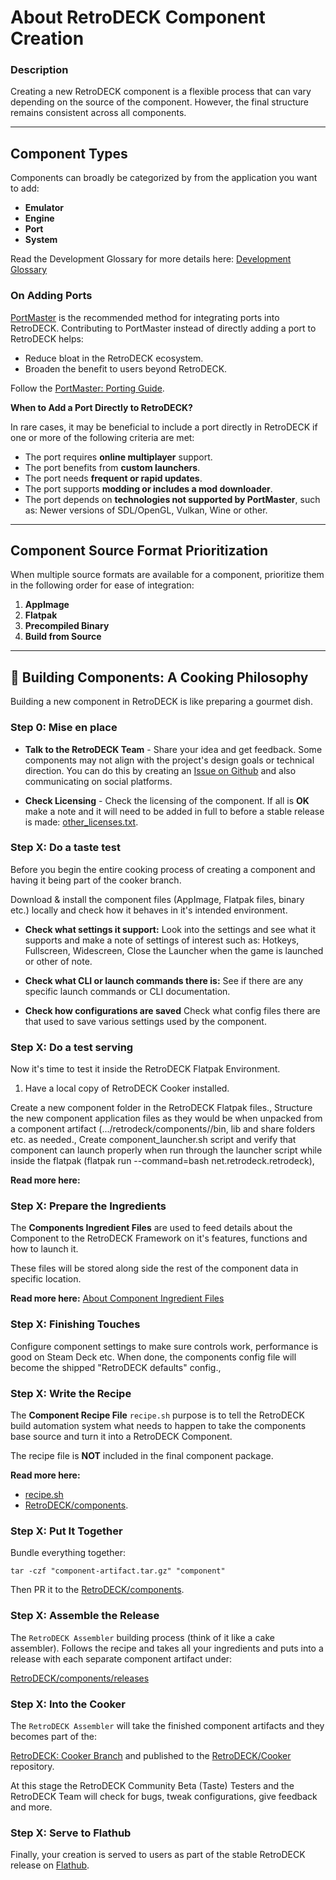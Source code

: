 # About RetroDECK Component Creation

### Description

Creating a new RetroDECK component is a flexible process that can vary depending on the source of the component. However, the final structure remains consistent across all components.

---

## Component Types

Components can broadly be categorized by from the application you want to add:

- **Emulator**
- **Engine**
- **Port**
- **System**

Read the Development Glossary for more details here: [Development Glossary](../development-glossary.md) 

### On Adding Ports

[PortMaster](https://portmaster.games/) is the recommended method for integrating ports into RetroDECK. Contributing to PortMaster instead of directly adding a port to RetroDECK helps:

- Reduce bloat in the RetroDECK ecosystem.
- Broaden the benefit to users beyond RetroDECK.

Follow the [PortMaster: Porting Guide](https://portmaster.games/porting.html).

**When to Add a Port Directly to RetroDECK?**

In rare cases, it may be beneficial to include a port directly in RetroDECK if one or more of the following criteria are met:

- The port requires **online multiplayer** support.
- The port benefits from **custom launchers**.
- The port needs **frequent or rapid updates**.
- The port supports **modding or includes a mod downloader**.
- The port depends on **technologies not supported by PortMaster**, such as: Newer versions of SDL/OpenGL, Vulkan, Wine or other.

---

## Component Source Format Prioritization

When multiple source formats are available for a component, prioritize them in the following order for ease of integration:

1. **AppImage**
2. **Flatpak**
3. **Precompiled Binary**
4. **Build from Source**

---


## 🍳 Building Components: A Cooking Philosophy 

Building a new component in RetroDECK is like preparing a gourmet dish. 

### Step 0: Mise en place

- **Talk to the RetroDECK Team** - Share your idea and get feedback. Some components may not align with the project's design goals or technical direction. You can do this by creating an [Issue on Github](https://github.com/RetroDECK/RetroDECK/issues) and also communicating on social platforms.

- **Check Licensing** - Check the licensing of the component. If all is **OK** make a note and it will need to be added in full to before a stable release is made: [other_licenses.txt](https://github.com/RetroDECK/RetroDECK/blob/main/other_licenses.txt).

### Step X: Do a taste test

Before you begin the entire cooking process of creating a component and having it being part of the cooker branch. 

Download & install the component files (AppImage, Flatpak files, binary etc.) locally and check how it behaves in it's intended environment. 

- **Check what settings it support:** Look into the settings and see what it supports and make a note of settings of interest such as: Hotkeys, Fullscreen, Widescreen, Close the Launcher when the game is launched or other of note. 

- **Check what CLI or launch commands there is:** See if there are any specific launch commands or CLI documentation. 

- **Check how configurations are saved** Check what config files there are that used to save various settings used by the component. 

### Step X: Do a test serving 

Now it's time to test it inside the RetroDECK Flatpak Environment. 

1. Have a local copy of RetroDECK Cooker installed.

Create a new component folder in the RetroDECK Flatpak files.,
Structure the new component application files as they would be when unpacked from a component artifact (.../retrodeck/components/<component name>/bin, lib and share folders etc. as needed.,
Create component_launcher.sh script and verify that component can launch properly when run through the launcher script while inside the flatpak (flatpak run --command=bash net.retrodeck.retrodeck),

**Read more here:**

### Step X: Prepare the Ingredients

The **Components Ingredient Files** are used to feed details about the Component to the RetroDECK Framework on it's features, functions and how to launch it.

These files will be stored along side the rest of the component data in specific location.

**Read more here:** [About Component Ingredient Files](about-component-ingredient-files.md)

### Step X: Finishing Touches 

Configure component settings to make sure controls work, performance is good on Steam Deck etc. When done, the components config file will become the shipped "RetroDECK defaults" config.,

### Step X: Write the Recipe

The **Component Recipe File** `recipe.sh` purpose is to tell the RetroDECK build automation system what needs to happen to take the components base source and turn it into a RetroDECK Component.

The recipe file is **NOT** included in the final component package. 

**Read more here:** 

- [recipe.sh](component-recipe.md)
- [RetroDECK/components](https://github.com/RetroDECK/components).

### Step X: Put It Together

Bundle everything together:

```
tar -czf "component-artifact.tar.gz" "component"
```

Then PR it to the [RetroDECK/components](https://github.com/RetroDECK/components).


### Step X: Assemble the Release

The `RetroDECK Assembler` building process (think of it like a cake assembler). Follows the recipe and takes all your ingredients and puts into a release with each separate component artifact under:

[RetroDECK/components/releases](https://github.com/RetroDECK/components/releases) 


### Step X: Into the Cooker

The `RetroDECK Assembler` will take the finished component artifacts and they becomes part of the:

[RetroDECK: Cooker Branch](https://github.com/RetroDECK/RetroDECK/tree/cooker) and published to the [RetroDECK/Cooker](https://github.com/RetroDECK/Cooker) repository. 

At this stage the RetroDECK Community Beta (Taste) Testers and the RetroDECK Team will check for bugs, tweak configurations, give feedback and more.


### Step X: Serve to Flathub

Finally, your creation is served to users as part of the stable RetroDECK release on [Flathub](https://flathub.org/apps/net.retrodeck.retrodeck).

